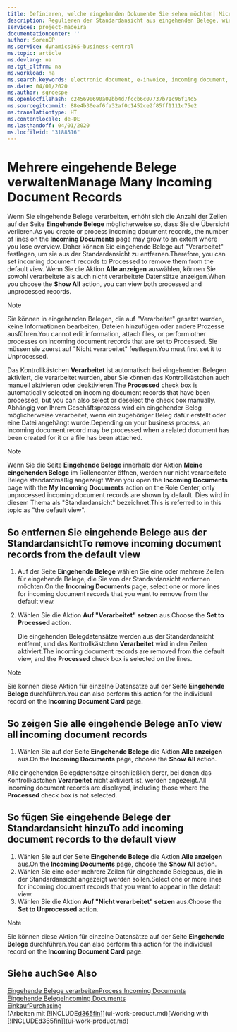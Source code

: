```yaml
---
title: Definieren, welche eingehenden Dokumente Sie sehen möchten| Microsoft Docs
description: Regulieren der Standardansicht aus eingehenden Belege, wie Erechnungen, um die Übersicht verarbeiteten und nicht verarbeiteten Datensätzen zu verbessern.
services: project-madeira
documentationcenter: ''
author: SorenGP
ms.service: dynamics365-business-central
ms.topic: article
ms.devlang: na
ms.tgt_pltfrm: na
ms.workload: na
ms.search.keywords: electronic document, e-invoice, incoming document, OCR, ecommerce, document exchange, import invoice
ms.date: 04/01/2020
ms.author: sgroespe
ms.openlocfilehash: c245690690a02bb4d7fccb6c07737b71c96f14d5
ms.sourcegitcommit: 88e4b30eaf6fa32af0c1452ce2f85ff1111c75e2
ms.translationtype: HT
ms.contentlocale: de-DE
ms.lasthandoff: 04/01/2020
ms.locfileid: "3188516"
---
```

# <a name="manage-many-incoming-document-records"></a><span data-ttu-id="e70cc-103">Mehrere eingehende Belege verwalten</span><span class="sxs-lookup"><span data-stu-id="e70cc-103">Manage Many Incoming Document Records</span></span>
<span data-ttu-id="e70cc-104">Wenn Sie eingehende Belege verarbeiten, erhöht sich die Anzahl der Zeilen auf der Seite **Eingehende Belege** möglicherweise so, dass Sie die Übersicht verlieren.</span><span class="sxs-lookup"><span data-stu-id="e70cc-104">As you create or process incoming document records, the number of lines on the **Incoming Documents** page may grow to an extent where you lose overview.</span></span> <span data-ttu-id="e70cc-105">Daher können Sie eingehende Belege auf "Verarbeitet" festlegen, um sie aus der Standardansicht zu entfernen.</span><span class="sxs-lookup"><span data-stu-id="e70cc-105">Therefore, you can set incoming document records to Processed to remove them from the default view.</span></span> <span data-ttu-id="e70cc-106">Wenn Sie die Aktion **Alle anzeigen** auswählen, können Sie sowohl verarbeitete als auch nicht verarbeitete Datensätze anzeigen.</span><span class="sxs-lookup"><span data-stu-id="e70cc-106">When you choose the **Show All** action, you can view both processed and unprocessed records.</span></span>

> [!NOTE]  
>   <span data-ttu-id="e70cc-107">Sie können in eingehenden Belegen, die auf "Verarbeitet" gesetzt wurden, keine Informationen bearbeiten, Dateien hinzufügen oder andere Prozesse ausführen.</span><span class="sxs-lookup"><span data-stu-id="e70cc-107">You cannot edit information, attach files, or perform other processes on incoming document records that are set to Processed.</span></span> <span data-ttu-id="e70cc-108">Sie müssen sie zuerst auf "Nicht verarbeitet" festlegen.</span><span class="sxs-lookup"><span data-stu-id="e70cc-108">You must first set it to Unprocessed.</span></span>

<span data-ttu-id="e70cc-109">Das Kontrollkästchen **Verarbeitet** ist automatisch bei eingehenden Belegen aktiviert, die verarbeitet wurden, aber Sie können das Kontrollkästchen auch manuell aktivieren oder deaktivieren.</span><span class="sxs-lookup"><span data-stu-id="e70cc-109">The **Processed** check box is automatically selected on incoming document records that have been processed, but you can also select or deselect the check box manually.</span></span> <span data-ttu-id="e70cc-110">Abhängig von Ihrem Geschäftsprozess wird ein eingehender Beleg möglicherweise verarbeitet, wenn ein zugehöriger Beleg dafür erstellt oder eine Datei angehängt wurde.</span><span class="sxs-lookup"><span data-stu-id="e70cc-110">Depending on your business process, an incoming document record may be processed when a related document has been created for it or a file has been attached.</span></span>

> [!NOTE]  
>   <span data-ttu-id="e70cc-111">Wenn Sie die Seite **Eingehende Belege** innerhalb der Aktion **Meine eingehenden Belege** im Rollencenter öffnen, werden nur nicht verarbeitete Belege standardmäßig angezeigt.</span><span class="sxs-lookup"><span data-stu-id="e70cc-111">When you open the **Incoming Documents** page with the **My Incoming Documents** action on the Role Center, only unprocessed incoming document records are shown by default.</span></span> <span data-ttu-id="e70cc-112">Dies wird in diesem Thema als "Standardansicht" bezeichnet.</span><span class="sxs-lookup"><span data-stu-id="e70cc-112">This is referred to in this topic as "the default view".</span></span>

## <a name="to-remove-incoming-document-records-from-the-default-view"></a><span data-ttu-id="e70cc-113">So entfernen Sie eingehende Belege aus der Standardansicht</span><span class="sxs-lookup"><span data-stu-id="e70cc-113">To remove incoming document records from the default view</span></span>
1. <span data-ttu-id="e70cc-114">Auf der Seite **Eingehende Belege** wählen Sie eine oder mehrere Zeilen für eingehende Belege, die Sie von der Standardansicht entfernen möchten.</span><span class="sxs-lookup"><span data-stu-id="e70cc-114">On the **Incoming Documents** page, select one or more lines for incoming document records that you want to remove from the default view.</span></span>
2. <span data-ttu-id="e70cc-115">Wählen Sie die Aktion **Auf "Verarbeitet" setzen** aus.</span><span class="sxs-lookup"><span data-stu-id="e70cc-115">Choose the **Set to Processed** action.</span></span>

    <span data-ttu-id="e70cc-116">Die eingehenden Belegdatensätze werden aus der Standardansicht entfernt, und das Kontrollkästchen **Verarbeitet** wird in den Zeilen aktiviert.</span><span class="sxs-lookup"><span data-stu-id="e70cc-116">The incoming document records are removed from the default view, and the **Processed** check box is selected on the lines.</span></span>

> [!NOTE]  
>   <span data-ttu-id="e70cc-117">Sie können diese Aktion für einzelne Datensätze auf der Seite **Eingehende Belege** durchführen.</span><span class="sxs-lookup"><span data-stu-id="e70cc-117">You can also perform this action for the individual record on the **Incoming Document Card** page.</span></span>

## <a name="to-view-all-incoming-document-records"></a><span data-ttu-id="e70cc-118">So zeigen Sie alle eingehende Belege an</span><span class="sxs-lookup"><span data-stu-id="e70cc-118">To view all incoming document records</span></span>
1. <span data-ttu-id="e70cc-119">Wählen Sie auf der Seite **Eingehende Belege** die Aktion **Alle anzeigen** aus.</span><span class="sxs-lookup"><span data-stu-id="e70cc-119">On the **Incoming Documents** page, choose the **Show All** action.</span></span>

<span data-ttu-id="e70cc-120">Alle eingehenden Belegdatensätze einschließlich derer, bei denen das Kontrollkästchen **Verarbeitet** nicht aktiviert ist, werden angezeigt.</span><span class="sxs-lookup"><span data-stu-id="e70cc-120">All incoming document records are displayed, including those where the **Processed** check box is not selected.</span></span>

## <a name="to-add-incoming-document-records-to-the-default-view"></a><span data-ttu-id="e70cc-121">So fügen Sie eingehende Belege der Standardansicht hinzu</span><span class="sxs-lookup"><span data-stu-id="e70cc-121">To add incoming document records to the default view</span></span>
1. <span data-ttu-id="e70cc-122">Wählen Sie auf der Seite **Eingehende Belege** die Aktion **Alle anzeigen** aus.</span><span class="sxs-lookup"><span data-stu-id="e70cc-122">On the **Incoming Documents** page, choose the **Show All** action.</span></span>
2. <span data-ttu-id="e70cc-123">Wählen Sie eine oder mehrere Zeilen für eingehende Belegeaus, die in der Standardansicht angezeigt werden sollen.</span><span class="sxs-lookup"><span data-stu-id="e70cc-123">Select one or more lines for incoming document records that you want to appear in the default view.</span></span>
3. <span data-ttu-id="e70cc-124">Wählen Sie die Aktion **Auf "Nicht verarbeitet" setzen** aus.</span><span class="sxs-lookup"><span data-stu-id="e70cc-124">Choose the **Set to Unprocessed** action.</span></span>  

> [!NOTE]  
>   <span data-ttu-id="e70cc-125">Sie können diese Aktion für einzelne Datensätze auf der Seite **Eingehende Belege** durchführen.</span><span class="sxs-lookup"><span data-stu-id="e70cc-125">You can also perform this action for the individual record on the **Incoming Document Card** page.</span></span>

## <a name="see-also"></a><span data-ttu-id="e70cc-126">Siehe auch</span><span class="sxs-lookup"><span data-stu-id="e70cc-126">See Also</span></span>
[<span data-ttu-id="e70cc-127">Eingehende Belege verarbeiten</span><span class="sxs-lookup"><span data-stu-id="e70cc-127">Process Incoming Documents</span></span>](across-process-income-documents.md)  
[<span data-ttu-id="e70cc-128">Eingehende Belege</span><span class="sxs-lookup"><span data-stu-id="e70cc-128">Incoming Documents</span></span>](across-income-documents.md)  
[<span data-ttu-id="e70cc-129">Einkauf</span><span class="sxs-lookup"><span data-stu-id="e70cc-129">Purchasing</span></span>](purchasing-manage-purchasing.md)  
<span data-ttu-id="e70cc-130">[Arbeiten mit [!INCLUDE[d365fin](includes/d365fin_md.md)]](ui-work-product.md)</span><span class="sxs-lookup"><span data-stu-id="e70cc-130">[Working with [!INCLUDE[d365fin](includes/d365fin_md.md)]](ui-work-product.md)</span></span>
